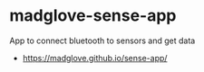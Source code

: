 # madglove-sense-app
App to connect bluetooth to sensors and get data
- https://madglove.github.io/sense-app/
